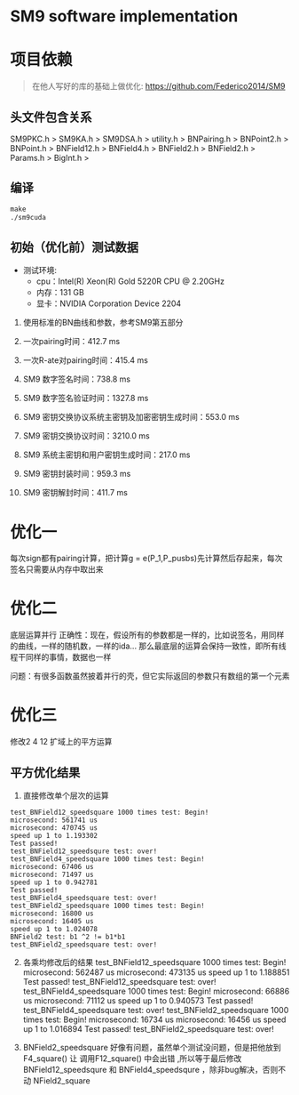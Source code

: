 # SM9 software implementation

# 项目依赖
> 在他人写好的库的基础上做优化: https://github.com/Federico2014/SM9

## 头文件包含关系
SM9PKC.h > SM9KA.h > SM9DSA.h > utility.h > BNPairing.h > BNPoint2.h > BNPoint.h > BNField12.h > BNField4.h > BNField2.h > BNField2.h > Params.h > BigInt.h > 

## 编译
```makefile
make
./sm9cuda
```

## 初始（优化前）测试数据
- 测试环境:
    + cpu：Intel(R) Xeon(R) Gold 5220R CPU @ 2.20GHz
    + 内存：131 GB
    + 显卡：NVIDIA Corporation Device 2204

1. 使用标准的BN曲线和参数，参考SM9第五部分

2. 一次pairing时间：412.7 ms

3. 一次R-ate对pairing时间：415.4 ms

4. SM9 数字签名时间：738.8 ms

5. SM9 数字签名验证时间：1327.8 ms

6. SM9 密钥交换协议系统主密钥及加密密钥生成时间：553.0 ms

7. SM9 密钥交换协议时间：3210.0 ms

8. SM9 系统主密钥和用户密钥生成时间：217.0 ms

9. SM9 密钥封装时间：959.3 ms

10. SM9 密钥解封时间：411.7 ms

# 优化一
每次sign都有pairing计算，把计算g = e(P_1,P_pusbs)先计算然后存起来，每次签名只需要从内存中取出来

# 优化二 
底层运算并行
正确性：现在，假设所有的参数都是一样的，比如说签名，用同样的曲线，一样的随机数，一样的ida... 那么最底层的运算会保持一致性，即所有线程干同样的事情，数据也一样

问题：有很多函数虽然披着并行的壳，但它实际返回的参数只有数组的第一个元素


# 优化三 
修改2 4 12 扩域上的平方运算
## 平方优化结果
1. 直接修改单个层次的运算

```
test_BNField12_speedsquare 1000 times test: Begin! 
microsecond: 561741 us
microsecond: 470745 us
speed up 1 to 1.193302
Test passed!
test_BNField12_speedsqure test: over! 
test_BNField4_speedsquare 1000 times test: Begin! 
microsecond: 67406 us
microsecond: 71497 us
speed up 1 to 0.942781
Test passed!
test_BNField4_speedsquare test: over! 
test_BNField2_speedsquare 1000 times test: Begin! 
microsecond: 16800 us
microsecond: 16405 us
speed up 1 to 1.024078
BNField2 test: b1 ^2 != b1*b1    
test_BNField2_speedsquare test: over! 
```

2. 各乘均修改后的结果
test_BNField12_speedsquare 1000 times test: Begin! 
microsecond: 562487 us
microsecond: 473135 us
speed up 1 to 1.188851
Test passed!
test_BNField12_speedsquare test: over! 
test_BNField4_speedsquare 1000 times test: Begin! 
microsecond: 66886 us
microsecond: 71112 us
speed up 1 to 0.940573
Test passed!
test_BNField4_speedsquare test: over! 
test_BNField2_speedsquare 1000 times test: Begin! 
microsecond: 16734 us
microsecond: 16456 us
speed up 1 to 1.016894
Test passed!
test_BNField2_speedsquare test: over! 

3. BNField2_speedsquare 好像有问题，虽然单个测试没问题，但是把他放到F4_square() 让 调用F12_square() 中会出错 ,所以等于最后修改BNField12_speedsqure 和  BNField4_speedsqure ，除非bug解决，否则不动 NField2_square


